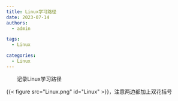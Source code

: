 ```yaml
---
title: Linux学习路径
date: 2023-07-14
authors:
  - admin

tags:
  - Linux

categories:
  - Linux
---
```


&emsp;&emsp;记录Linux学习路径
<!--more-->
{{< figure src="Linux.png" id="Linux" >}}，注意两边都加上双花括号
